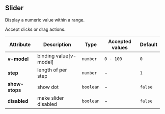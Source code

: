 ## Slider

Display a numeric value within a range.

<ex-code name="ex-slider-basic">

Accept clicks or drag actions.

</ex-code>

<ex-code name="ex-slider-disabled"></ex-code>

<ex-code name="ex-slider-step"></ex-code>

<ex-footer edit-link="https://github.com/zeit-ui/vue/edit/master/docs/en-us/components/slider.md">

| Attribute | Description | Type | Accepted values | Default
| ---------- | ---------- | ---- |  -------------- | ------ |
| **v-model** | binding value[v-model] | `number` | `0 - 100` | `0`|
| **step** | length of per step | `number` | - | `1` |
| **show-stops** | show dot | `boolean` | - | `false` |
| **disabled** | make slider disabled | `boolean` | - | `false` |

</ex-footer>

